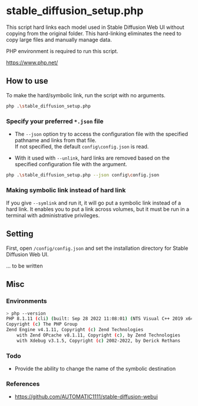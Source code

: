 # stable_diffusion_setup.php

This script hard links each model used in Stable Diffusion Web UI without copying from the original folder. This hard-linking eliminates the need to copy large files and manually manage data.

PHP environment is required to run this script.

<https://www.php.net/>

## How to use

To make the hard/symbolic link, run the script with no arguments.

```bash
php .\stable_diffusion_setup.php
```

### Specify your preferred `*.json` file

- The `--json` option try to access the configuration file with the specified pathname and links from that file.  
If not specified, the default `config\config.json` is read.

- With it used with `--unlink`, hard links are removed based on the specified configuration file with the argument.

```bash
php .\stable_diffusion_setup.php --json config\config.json
```

### Making symbolic link instead of hard link

If you give `--symlink` and run it, it will go put a symbolic link instead of a hard link.
It enables you to put a link across volumes, but it must be run in a terminal with administrative privileges.

## Setting

First, open `/config/config.json` and set the installation directory for Stable Diffusion Web UI.

... to be written

## Misc

### Environments

```bash
> php --version
PHP 8.1.11 (cli) (built: Sep 28 2022 11:08:01) (NTS Visual C++ 2019 x64)
Copyright (c) The PHP Group
Zend Engine v4.1.11, Copyright (c) Zend Technologies
    with Zend OPcache v8.1.11, Copyright (c), by Zend Technologies
    with Xdebug v3.1.5, Copyright (c) 2002-2022, by Derick Rethans
```

### Todo

- Provide the ability to change the name of the symbolic destination

### References

- <https://github.com/AUTOMATIC1111/stable-diffusion-webui>
